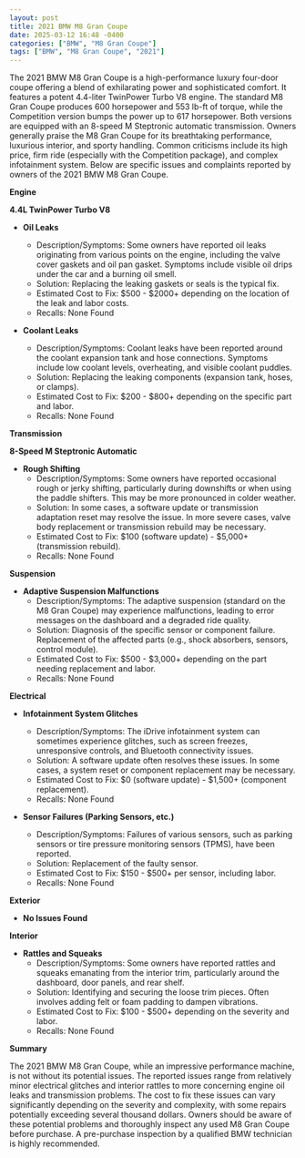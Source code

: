 ```yaml
---
layout: post
title: 2021 BMW M8 Gran Coupe
date: 2025-03-12 16:48 -0400
categories: ["BMW", "M8 Gran Coupe"]
tags: ["BMW", "M8 Gran Coupe", "2021"]
---
```

The 2021 BMW M8 Gran Coupe is a high-performance luxury four-door coupe offering a blend of exhilarating power and sophisticated comfort. It features a potent 4.4-liter TwinPower Turbo V8 engine. The standard M8 Gran Coupe produces 600 horsepower and 553 lb-ft of torque, while the Competition version bumps the power up to 617 horsepower. Both versions are equipped with an 8-speed M Steptronic automatic transmission. Owners generally praise the M8 Gran Coupe for its breathtaking performance, luxurious interior, and sporty handling. Common criticisms include its high price, firm ride (especially with the Competition package), and complex infotainment system. Below are specific issues and complaints reported by owners of the 2021 BMW M8 Gran Coupe.

**Engine**

**4.4L TwinPower Turbo V8**

* **Oil Leaks**
    * Description/Symptoms: Some owners have reported oil leaks originating from various points on the engine, including the valve cover gaskets and oil pan gasket. Symptoms include visible oil drips under the car and a burning oil smell.
    * Solution: Replacing the leaking gaskets or seals is the typical fix.
    * Estimated Cost to Fix: $500 - $2000+ depending on the location of the leak and labor costs.
    * Recalls: None Found

* **Coolant Leaks**
    * Description/Symptoms: Coolant leaks have been reported around the coolant expansion tank and hose connections. Symptoms include low coolant levels, overheating, and visible coolant puddles.
    * Solution: Replacing the leaking components (expansion tank, hoses, or clamps).
    * Estimated Cost to Fix: $200 - $800+ depending on the specific part and labor.
    * Recalls: None Found

**Transmission**

**8-Speed M Steptronic Automatic**

* **Rough Shifting**
    * Description/Symptoms: Some owners have reported occasional rough or jerky shifting, particularly during downshifts or when using the paddle shifters. This may be more pronounced in colder weather.
    * Solution: In some cases, a software update or transmission adaptation reset may resolve the issue. In more severe cases, valve body replacement or transmission rebuild may be necessary.
    * Estimated Cost to Fix: $100 (software update) - $5,000+ (transmission rebuild).
    * Recalls: None Found

**Suspension**

* **Adaptive Suspension Malfunctions**
    * Description/Symptoms: The adaptive suspension (standard on the M8 Gran Coupe) may experience malfunctions, leading to error messages on the dashboard and a degraded ride quality.
    * Solution: Diagnosis of the specific sensor or component failure. Replacement of the affected parts (e.g., shock absorbers, sensors, control module).
    * Estimated Cost to Fix: $500 - $3,000+ depending on the part needing replacement and labor.
    * Recalls: None Found

**Electrical**

* **Infotainment System Glitches**
    * Description/Symptoms: The iDrive infotainment system can sometimes experience glitches, such as screen freezes, unresponsive controls, and Bluetooth connectivity issues.
    * Solution: A software update often resolves these issues. In some cases, a system reset or component replacement may be necessary.
    * Estimated Cost to Fix: $0 (software update) - $1,500+ (component replacement).
    * Recalls: None Found

* **Sensor Failures (Parking Sensors, etc.)**
    * Description/Symptoms: Failures of various sensors, such as parking sensors or tire pressure monitoring sensors (TPMS), have been reported.
    * Solution: Replacement of the faulty sensor.
    * Estimated Cost to Fix: $150 - $500+ per sensor, including labor.
    * Recalls: None Found

**Exterior**

* **No Issues Found**

**Interior**

* **Rattles and Squeaks**
    * Description/Symptoms: Some owners have reported rattles and squeaks emanating from the interior trim, particularly around the dashboard, door panels, and rear shelf.
    * Solution: Identifying and securing the loose trim pieces. Often involves adding felt or foam padding to dampen vibrations.
    * Estimated Cost to Fix: $100 - $500+ depending on the severity and labor.
    * Recalls: None Found

**Summary**

The 2021 BMW M8 Gran Coupe, while an impressive performance machine, is not without its potential issues. The reported issues range from relatively minor electrical glitches and interior rattles to more concerning engine oil leaks and transmission problems. The cost to fix these issues can vary significantly depending on the severity and complexity, with some repairs potentially exceeding several thousand dollars. Owners should be aware of these potential problems and thoroughly inspect any used M8 Gran Coupe before purchase. A pre-purchase inspection by a qualified BMW technician is highly recommended.

